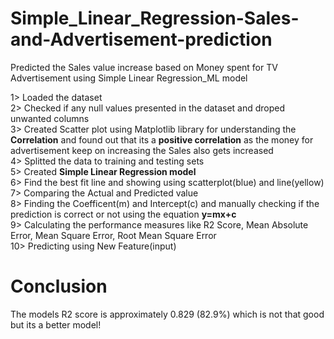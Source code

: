 # Simple_Linear_Regression-Sales-and-Advertisement-prediction
Predicted the Sales value increase based on Money spent for TV Advertisement using Simple Linear Regression_ML model <br>

1> Loaded the dataset <br>
2> Checked if any null values presented in the dataset and droped unwanted columns <br>
3> Created Scatter plot using Matplotlib library for understanding the __Correlation__ and found out that its a **positive correlation** as the money for advertisement keep on increasing the Sales also gets increased <br>
4> Splitted the data to training and testing sets <br>
5> Created __Simple Linear Regression model__ <br>
6> Find the best fit line and showing using scatterplot(blue) and line(yellow) <br>
7> Comparing the Actual and Predicted value <br>
8> Finding the Coefficent(m) and Intercept(c) and manually checking if the prediction is correct or not using the equation **y=mx+c** <br>
9> Calculating the performance measures like R2 Score, Mean Absolute Error, Mean Square Error, Root Mean Square Error <br>
10> Predicting using New Feature(input)

# Conclusion

The models R2 score is approximately 0.829 (82.9%) which is not that good but its a better model! 
